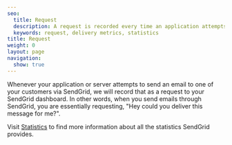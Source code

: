 ```yaml
---
seo:
  title: Request
  description: A request is recorded every time an application attempts to send an email through SendGrid's servers.
  keywords: request, delivery metrics, statistics
title: Request
weight: 0
layout: page
navigation:
  show: true
---
```


Whenever your application or server attempts to send an email to one of your customers via SendGrid, we will record that as a request to your SendGrid dashboard. In other words, when you send emails through SendGrid, you are essentially requesting, "Hey could you deliver this message for me?".

Visit [Statistics]({{root_url}}/User_Guide/Statistics/index.html) to find more information about all the statistics SendGrid provides.
